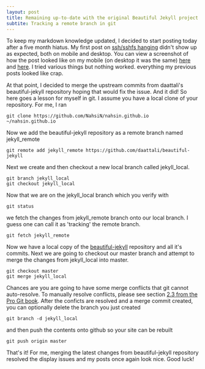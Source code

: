 ```yaml
---
layout: post
title: Remaining up-to-date with the original Beautiful Jekyll project
subtite: Tracking a remote branch in git
---
```


To keep my markdown knowledge updated, I decided to start posting today
after a five month hiatus. My first post on [ssh/sshfs hanging](http://nahsin.github.io/2016-05-22-ssh-sshfs-stop-hanging/) didn't show
up as expected, both on mobile and desktop. You can view a screenshot of how the
post looked like on my mobile (on desktop it was the same)  [here](https://lh3.googleusercontent.com/Y7fLpwSqZ8UgmNsG6VAYlcrtKeXvhXyRpV0VfRgPiGm6hMlWfK7Q5_ekhtrrTM3KrJnoG6NmE89v6tk92-d6GpuHavw7PDdZieW-KfgjR96SqLkD2DXVrosY-DliPFrKDNWs2_Q29b5F64jB_Rh_3j2wnJLPHYr_0eINVlJ7jASMLbPsJUjxLRa45O3tKfUvkcxQy-HUkU3qVmrcdoLpSU9jILsKC726faLucN5-phAwsxIp9TOqezEZNznmrXx144350cnk0LNPLW3PQ45RvEbGTCbYh4Uumr9NycjW3iFbT_jrHEr3AmSEqKivX5ta-Lau3UswyUjSfoGXvIY2WyEfI3iDb3zr7qvoz46jCMe6I9OiP6J42B9a4yoYguDMDPV6HZXJKF4k-gEJz4qSxaElFWJR7e1SSj3y0z8AHjsTXb6700gZTboI_STVfXakC04I8015nZ3LR1DJfGmkVGByrHFwQlPOsnaflEe3OcBCxTVqyLcdrv3l2ev3EO-FwgdyZeQRoKXhObIwlamYJmCqq6WMnyD1hFRw9vIZMUeH5MRbQJ_qONAT5iK2WFy6bD5WLEo-FuCAPBC47PsRmASX7er6Tlw=w655-h1091-no)
and [here](https://lh3.googleusercontent.com/-knDZ1VNKWEV52_6u9RCYtYtUH_mmq6QO7ngZYIVQfaZGqWZaFsMjNApysAEe9C9shGbVqIGg70MyK5Y8e1B_qkp41p4fbgsQTC2NL5ohjjl-zJZrX4visbdbVAGj9YFgqigvgmBFdLMmtpCVLST1FYhhdE7eMTWmLHqspawDE7LeFvKiBkcYyw3PXEwus6A_TV0avhoMiCC-1oeN1HHxlrZIynMvHLupqy7HeuH-xbBMC4CAl8wLaQBBm7ntIv9_ky3uhvMjVwyvxYMVJkezd5RNYubA6ppXOWSJt2Hs-0YRxJKwx3DCbskKTVBh5dW23VVaZdmnEN_v8DsxveeYWidOddZiWyt6dXz6jhbd4Eeq0M3X2xPLT5edAdMCFruJK6fIIUSXIggXgPCNe1_Y-jKeCEweqWk-OP5KA4RQ31gBlpSWaDVPps83VGcNjSdcwlUD2tCAW_o9HlILgNnew3emYiqlF4mVzx6T5QXcFJdgEzSU3dX-uL8bGH5ioeMtuZ-M8VSIyoe3HgDS8zI3emrx0VQZYs7T_TW5HqFxYqe-e7WlkPjEIzBdUHqj0pB9QGTbgFCPvu-i30rUGVpAsoaMjS8Rng=w655-h1091-no). I tried various things but nothing worked. everything
my previous posts looked like crap.

At that point, I decided to merge the upstream commits from daattali's
beautiful-jekyll repository hoping that would fix the issue.
And it did! So here goes a lesson
for myself in git. I assume you have a local clone of your repository.
For me, I ran  
~~~
git clone https://github.com/NahsiN/nahsin.github.io ~/nahsin.github.io
~~~
Now we add the beautiful-jekyll repository as a remote branch named
jekyll_remote
~~~
git remote add jekyll_remote https://github.com/daattali/beautiful-jekyll
~~~
Next we create and then checkout a new local branch called jekyll_local.
~~~
git branch jekyll_local
git checkout jekyll_local
~~~
Now that we are on the jekyll_local branch which you verify with
```
git status
```
we fetch the changes from jekyll_remote branch onto our local branch. I guess
one can call it as 'tracking' the remote branch.
~~~
git fetch jekyll_remote
~~~

Now we have a local copy of the [beautiful-jekyll](https://github.com/daattali/beautiful-jekyll)
repository and all it's commits.
Next we are going to checkout our master branch and attempt to merge the changes from
jekyll_local into master.
~~~
git checkout master
git merge jekyll_local
~~~
Chances are you are going to have some merge conflicts that git cannot auto-resolve.
To manually resolve conflicts,
please see section [2.3 from the Pro Git book](https://git-scm.com/book/en/v2/Git-Branching-Basic-Branching-and-Merging).
After the conficts are resolved and a merge commit created, you can optionally
delete the branch you just created
~~~
git branch -d jekyll_local
~~~
and then push the contents onto github so your site can be rebuilt
~~~
git push origin master
~~~

That's it! For me, merging the latest changes from beautiful-jekyll repository
resolved the display issues and my posts once again look nice.
Good luck!
